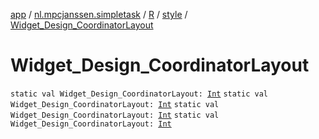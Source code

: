[app](../../../index.md) / [nl.mpcjanssen.simpletask](../../index.md) / [R](../index.md) / [style](index.md) / [Widget_Design_CoordinatorLayout](.)

# Widget_Design_CoordinatorLayout

`static val Widget_Design_CoordinatorLayout: `[`Int`](https://kotlinlang.org/api/latest/jvm/stdlib/kotlin/-int/index.html)
`static val Widget_Design_CoordinatorLayout: `[`Int`](https://kotlinlang.org/api/latest/jvm/stdlib/kotlin/-int/index.html)
`static val Widget_Design_CoordinatorLayout: `[`Int`](https://kotlinlang.org/api/latest/jvm/stdlib/kotlin/-int/index.html)
`static val Widget_Design_CoordinatorLayout: `[`Int`](https://kotlinlang.org/api/latest/jvm/stdlib/kotlin/-int/index.html)